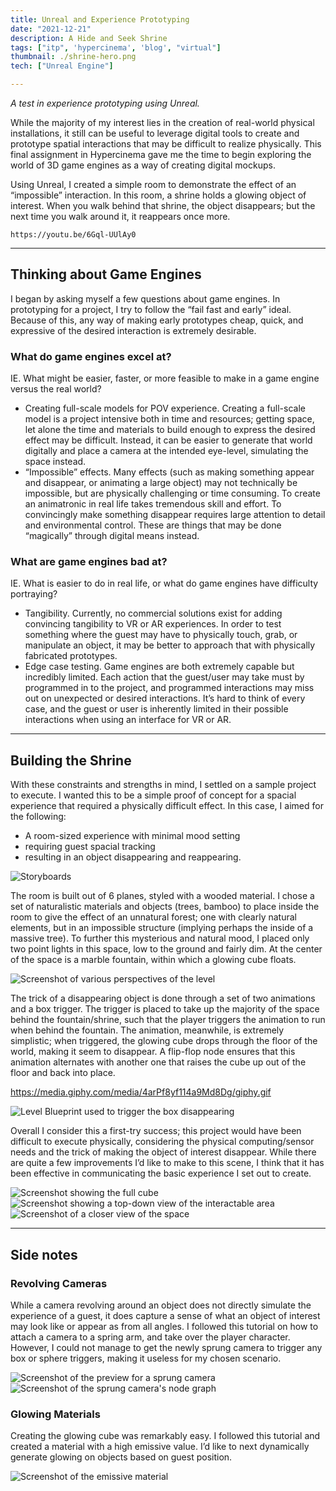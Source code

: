 ```yaml
---
title: Unreal and Experience Prototyping
date: "2021-12-21"
description: A Hide and Seek Shrine
tags: ["itp", 'hypercinema', 'blog', "virtual"]
thumbnail: ./shrine-hero.png
tech: ["Unreal Engine"]

---
```

*A test in experience prototyping using Unreal.*

While the majority of my interest lies in the creation of real-world physical installations, it still can be useful to leverage digital tools to create and prototype spatial interactions that may be difficult to realize physically. This final assignment in Hypercinema gave me the time to begin exploring the world of 3D game engines as a way of creating digital mockups.

Using Unreal, I created a simple room to demonstrate the effect of an “impossible” interaction. In this room, a shrine holds a glowing object of interest. When you walk behind that shrine, the object disappears; but the next time you walk around it, it reappears once more.

`https://youtu.be/6Gql-UUlAy0`

---

## Thinking about Game Engines

I began by asking myself a few questions about game engines. In prototyping for a project, I try to follow the “fail fast and early” ideal. Because of this, any way of making early prototypes cheap, quick, and expressive of the desired interaction is extremely desirable.  

### **What do game engines excel at?**

IE. What might be easier, faster, or more feasible to make in a game engine versus the real world?

- Creating full-scale models for POV experience. Creating a full-scale model is a project intensive both in time and resources; getting space, let alone the time and materials to build enough to express the desired effect may be difficult. Instead, it can be easier to generate that world digitally and place a camera at the intended eye-level, simulating the space instead.
- “Impossible” effects. Many effects (such as making something appear and disappear, or animating a large object) may not technically be impossible, but are physically challenging or time consuming. To create an animatronic in real life takes tremendous skill and effort. To convincingly make something disappear requires large attention to detail and environmental control. These are things that may be done “magically” through digital means instead.

### **What are game engines bad at?**

IE. What is easier to do in real life, or what do game engines have difficulty portraying?

- Tangibility. Currently, no commercial solutions exist for adding convincing tangibility to VR or AR experiences. In order to test something where the guest may have to physically touch, grab, or manipulate an object, it may be better to approach that with physically fabricated prototypes.
- Edge case testing. Game engines are both extremely capable but incredibly limited. Each action that the guest/user may take must by programmed in to the project, and programmed interactions may miss out on unexpected or desired interactions. It’s hard to think of every case, and the guest or user is inherently limited in their possible interactions when using an interface for VR or AR.

---

## Building the Shrine

With these constraints and strengths in mind, I settled on a sample project to execute. I wanted this to be a simple proof of concept for a spacial experience that required a physically difficult effect. In this case, I aimed for the following:

- A room-sized experience with minimal mood setting
- requiring guest spacial tracking
- resulting in an object disappearing and reappearing.

![Storyboards](./storyboards.jpg)

The room is built out of 6 planes, styled with a wooded material. I chose a set of naturalistic materials and objects (trees, bamboo) to place inside the room to give the effect of an unnatural forest; one with clearly natural elements, but in an impossible structure (implying perhaps the inside of a massive tree). To further this mysterious and natural mood, I placed only two point lights in this space, low to the ground and fairly dim. At the center of the space is a marble fountain, within which a glowing cube floats.

![Screenshot of various perspectives of the level](./layout.png)


The trick of a disappearing object is done through a set of two animations and a box trigger. The trigger is placed to take up the majority of the space behind the fountain/shrine, such that the player triggers the animation to run when behind the fountain. The animation, meanwhile, is extremely simplistic; when triggered, the glowing cube drops through the floor of the world, making it seem to disappear. A flip-flop node ensures that this animation alternates with another one that raises the cube up out of the floor and back into place.  

https://media.giphy.com/media/4arPf8yf114a9Md8Dg/giphy.gif

![Level Blueprint used to trigger the box disappearing](./level_blueprint.png)

Overall I consider this a first-try success; this project would have been difficult to execute physically, considering the physical computing/sensor needs and the trick of making the object of interest disappear. While there are quite a few improvements I’d like to make to this scene, I think that it has been effective in communicating the basic experience I set out to create.  

![Screenshot showing the full cube](./screenshot-1.png)
![Screenshot showing a top-down view of the interactable area](./screenshot-2.png)
![Screenshot of a closer view of the space](./screenshot-3.png)

---

## Side notes

### Revolving Cameras

While a camera revolving around an object does not directly simulate the experience of a guest, it does capture a sense of what an object of interest may look like or appear as from all angles. I followed this tutorial on how to attach a camera to a spring arm, and take over the player character. However, I could not manage to get the newly sprung camera to trigger any box or sphere triggers, making it useless for my chosen scenario.

![Screenshot of the preview for a sprung camera](./sprung_camera_preview.png)
![Screenshot of the sprung camera's node graph](./sprung_camera_nodes.png)

### Glowing Materials

Creating the glowing cube was remarkably easy. I followed this tutorial and created a material with a high emissive value. I’d like to next dynamically generate glowing on objects based on guest position.

![Screenshot of the emissive material](./emissive_mat.png)
